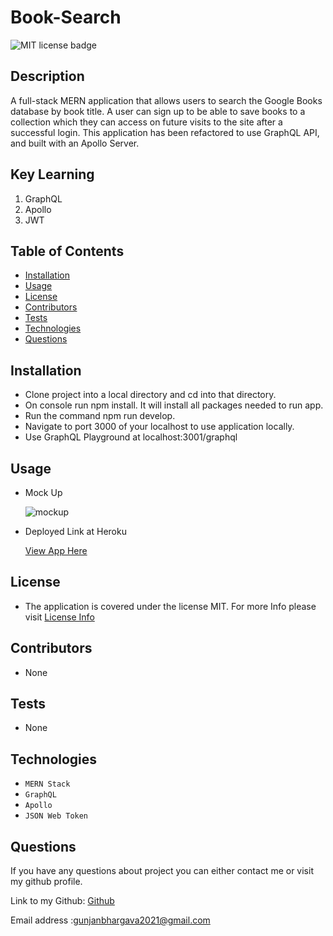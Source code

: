 # Book-Search

![MIT license badge](https://img.shields.io/badge/license-MIT-green)

## Description

A full-stack MERN application that allows users to search the Google Books database by book title. A user can sign up to be able to save books to a collection which they can access on future visits to the site after a successful login.
This application has been refactored to use GraphQL API, and built with an Apollo Server.

## Key Learning

1. GraphQL
2. Apollo
3. JWT

## Table of Contents

- [Installation](#Installation)
- [Usage](#Usage)
- [License](#License)
- [Contributors](#Contributors)
- [Tests](#Tests)
- [Technologies](#Technologies)
- [Questions](#Questions)

## Installation

- Clone project into a local directory and cd into that directory.
- On console run npm install. It will install all packages needed to run app.
- Run the command npm run develop.
- Navigate to port 3000 of your localhost to use application locally.
- Use GraphQL Playground at localhost:3001/graphql

## Usage

- Mock Up

  ![mockup](./client/src/assets/book.gif)

- Deployed Link at Heroku

  [View App Here](https://my-booksearchengine.herokuapp.com/)

## License

- The application is covered under the license MIT. For more Info please visit [License Info](https://opensource.org/licenses/MIT)

## Contributors

- None

## Tests

- None

## Technologies

- `MERN Stack`
- `GraphQL`
- `Apollo`
- `JSON Web Token`

## Questions

If you have any questions about project you can either contact me or visit my github profile.

Link to my Github: [Github](https://github.com/gunjanb)

Email address :[gunjanbhargava2021@gmail.com](mailto:gunjanbhargava2021@gmail.com)
